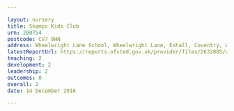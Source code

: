 ```yaml
---

layout: nursery
title: Skamps Kids Club
urn: 200754
postcode: CV7 9HN
address: Wheelwright Lane School, Wheelwright Lane, Exhall, Coventry, Warwickshire, CV7 9HN
latestReportUrl: https://reports.ofsted.gov.uk/provider/files/2632885/urn/200754.pdf
teaching: 2
development: 2
leadership: 2
outcomes: 0
overall: 2
date: 14 December 2016

---
```

